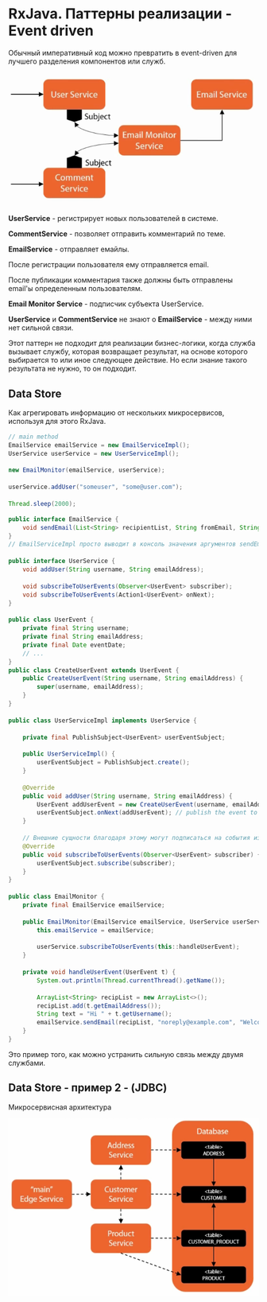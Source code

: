 # RxJava. Паттерны реализации - Event driven

Обычный императивный код можно превратить в event-driven для лучшего разделения компонентов или служб. 

![img alt](images/rx-event-driven.png "")

__UserService__ - регистрирует новых пользователей в системе. 

__CommentService__ - позволяет отправить комментарий по теме.

__EmailService__ - отправляет емайлы. 

После регистрации пользователя ему отправляется email. 

После публикации комментария также должны быть отправлены email'ы определенным пользователям. 

__Email Monitor Service__ - подписчик субъекта UserService. 

__UserService__ и __CommentService__ не знают о __EmailService__ - между ними нет сильной связи.

Этот паттерн не подходит для реализации бизнес-логики, когда служба вызывает службу, которая возвращает результат, на основе которого выбирается то или иное следующее действие. Но если знание такого результата не нужно, то он подходит.

## Data Store

Как агрегировать информацию от нескольких микросервисов, используя для этого RxJava.

```java
// main method
EmailService emailService = new EmailServiceImpl();
UserService userService = new UserServiceImpl();

new EmailMonitor(emailService, userService);

userService.addUser("someuser", "some@user.com");

Thread.sleep(2000);
```

```java
public interface EmailService {
    void sendEmail(List<String> recipientList, String fromEmail, String subject, String text);
}
// EmailServiceImpl просто выводит в консоль значения аргументов sendEmail()

public interface UserService {
    void addUser(String username, String emailAddress);
	
	void subscribeToUserEvents(Observer<UserEvent> subscriber);
	void subscribeToUserEvents(Action1<UserEvent> onNext);
}

public class UserEvent {
    private final String username;
	private final String emailAddress;
	private final Date eventDate;
    // ...
}
public class CreateUserEvent extends UserEvent {
	public CreateUserEvent(String username, String emailAddress) {
	    super(username, emailAddress);
	}
}

public class UserServiceImpl implements UserService {
    
	private final PublishSubject<UserEvent> userEventSubject;
		
	public UserServiceImpl() {
	    userEventSubject = PublishSubject.create();
	}
	
	@Override
	public void addUser(String username, String emailAddress) {
	    UserEvent addUserEvent = new CreateUserEvent(username, emailAddress);
		userEventSubject.onNext(addUserEvent); // publish the event to userEventSubject
	}
    
	// Внешние сущности благодаря этому могут подписаться на события из UserServiceImpl
	@Override 
	public void subscribeToUserEvents(Observer<UserEvent> subscriber) {
	    userEventSubject.subscribe(subscriber);
	}
}

public class EmailMonitor {
    private final EmailService emailService;
	
	public EmailMonitor(EmailService emailService, UserService userService) {
	    this.emailService = emailService;
		
		userService.subscribeToUserEvents(this::handleUserEvent);
	}
	
	private void handleUserEvent(UserEvent t) {
	    System.out.println(Thread.currentThread().getName());
		
		ArrayList<String> recipList = new ArrayList<>();
		recipList.add(t.getEmailAddress());
		String text = "Hi " + t.getUsername();
		emailService.sendEmail(recipList, "noreply@example.com", "Welcome!", text);
	}
}
```

Это пример того, как можно устранить сильную связь между двумя службами. 

## Data Store - пример 2 - (JDBC)

Микросервисная архитектура

![img alt](images/rx-datastore.png "")

